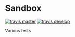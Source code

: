 Sandbox
=======

[![travis master](https://img.shields.io/travis/wdeconinck/sandbox/master.svg?label=master&logo=travis)](http://travis-ci.org/wdeconinck/sandbox "master")
[![travis develop](https://img.shields.io/travis/wdeconinck/sandbox/master.svg?label=develop&logo=travis)](http://travis-ci.org/wdeconinck/sandbox "develop")

Various tests
